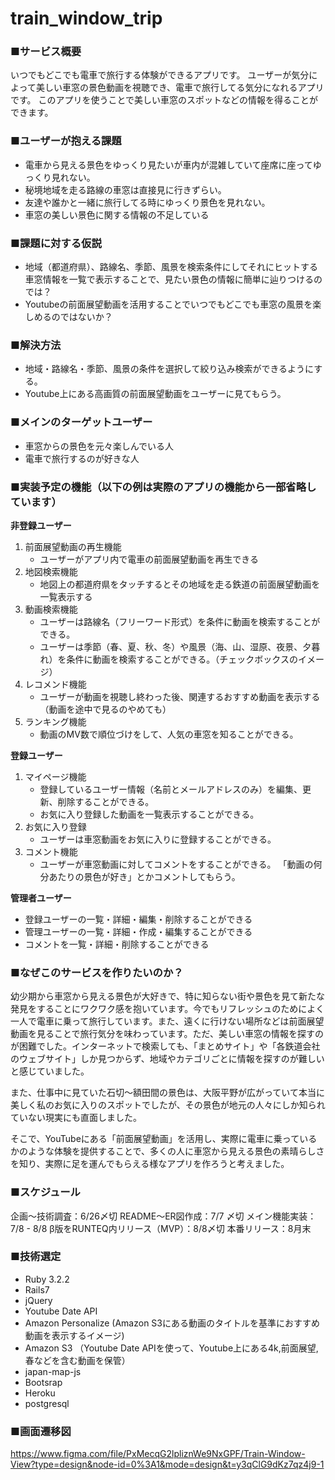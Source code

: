 # train_window_trip
### ■サービス概要

いつでもどこでも電車で旅行する体験ができるアプリです。
ユーザーが気分によって美しい車窓の景色動画を視聴でき、電車で旅行してる気分になれるアプリです。
このアプリを使うことで美しい車窓のスポットなどの情報を得ることができます。

### ■ユーザーが抱える課題

- 電車から見える景色をゆっくり見たいが車内が混雑していて座席に座ってゆっくり見れない。
- 秘境地域を走る路線の車窓は直接見に行きずらい。
- 友達や誰かと一緒に旅行してる時にゆっくり景色を見れない。
- 車窓の美しい景色に関する情報の不足している

### ■課題に対する仮説

- 地域（都道府県）、路線名、季節、風景を検索条件にしてそれにヒットする車窓情報を一覧で表示することで、見たい景色の情報に簡単に辿りつけるのでは？
- Youtubeの前面展望動画を活用することでいつでもどこでも車窓の風景を楽しめるのではないか？

### ■解決方法

- 地域・路線名・季節、風景の条件を選択して絞り込み検索ができるようにする。
- Youtube上にある高画質の前面展望動画をユーザーに見てもらう。

### ■メインのターゲットユーザー

- 車窓からの景色を元々楽しんでいる人
- 電車で旅行するのが好きな人

### ■実装予定の機能（以下の例は実際のアプリの機能から一部省略しています）

**非登録ユーザー**

1. 前面展望動画の再生機能
    - ユーザーがアプリ内で電車の前面展望動画を再生できる
2. 地図検索機能 
    - 地図上の都道府県をタッチするとその地域を走る鉄道の前面展望動画を一覧表示する
3. 動画検索機能
    - ユーザーは路線名（フリーワード形式）を条件に動画を検索することができる。
    - ユーザーは季節（春、夏、秋、冬）や風景（海、山、湿原、夜景、夕暮れ）を条件に動画を検索することができる。（チェックボックスのイメージ）
4. レコメンド機能
    - ユーザーが動画を視聴し終わった後、関連するおすすめ動画を表示する（動画を途中で見るのやめても）
5. ランキング機能
    - 動画のMV数で順位づけをして、人気の車窓を知ることができる。

**登録ユーザー**

1. マイページ機能
    - 登録しているユーザー情報（名前とメールアドレスのみ）を編集、更新、削除することができる。
    - お気に入り登録した動画を一覧表示することができる。
2. お気に入り登録
    - ユーザーは車窓動画をお気に入りに登録することができる。
3. コメント機能
    - ユーザーが車窓動画に対してコメントをすることができる。 「動画の何分あたりの景色が好き」とかコメントしてもらう。

**管理者ユーザー**

- 登録ユーザーの一覧・詳細・編集・削除することができる
- 管理ユーザーの一覧・詳細・作成・編集することができる
- コメントを一覧・詳細・削除することができる

### ■なぜこのサービスを作りたいのか？

幼少期から車窓から見える景色が大好きで、特に知らない街や景色を見て新たな発見をすることにワクワク感を抱いています。今でもリフレッシュのためによく一人で電車に乗って旅行しています。また、遠くに行けない場所などは前面展望動画を見ることで旅行気分を味わっています。ただ、美しい車窓の情報を探すのが困難でした。インターネットで検索しても、「まとめサイト」や「各鉄道会社のウェブサイト」しか見つからず、地域やカテゴリごとに情報を探すのが難しいと感じていました。

また、仕事中に見ていた石切〜額田間の景色は、大阪平野が広がっていて本当に美しく私のお気に入りのスポットでしたが、その景色が地元の人々にしか知られていない現実にも直面しました。

そこで、YouTubeにある「前面展望動画」を活用し、実際に電車に乗っているかのような体験を提供することで、多くの人に車窓から見える景色の素晴らしさを知り、実際に足を運んでもらえる様なアプリを作ろうと考えました。

### ■スケジュール

企画〜技術調査：6/26〆切
README〜ER図作成：7/7 〆切
メイン機能実装：7/8 - 8/8
β版をRUNTEQ内リリース（MVP）：8/8〆切
本番リリース：8月末

### ■技術選定

- Ruby 3.2.2
- Rails7
- jQuery
- Youtube Date API
- Amazon Personalize (Amazon S3にある動画のタイトルを基準におすすめ動画を表示するイメージ)
- Amazon S3 （Youtube Date APIを使って、Youtube上にある4k,前面展望,春などを含む動画を保管）
- japan-map-js
- Bootsrap
- Heroku
- postgresql

### ■画面遷移図
https://www.figma.com/file/PxMecqG2lpliznWe9NxGPF/Train-Window-View?type=design&node-id=0%3A1&mode=design&t=y3qClG9dKz7qz4j9-1